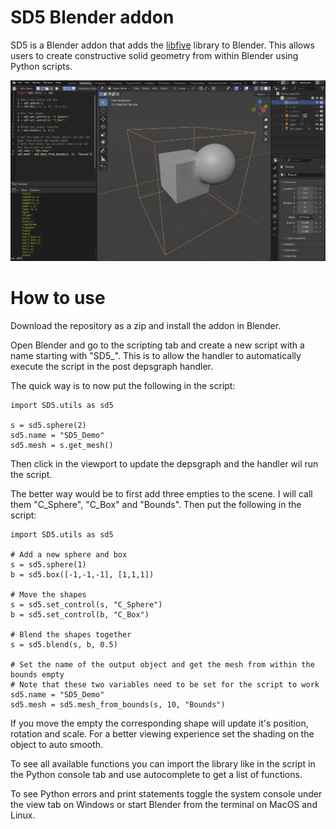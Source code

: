 # SD5 Blender addon
SD5 is a Blender addon that adds the [libfive](https://libfive.com/) library to Blender.
This allows users to create constructive solid geometry from within Blender using Python scripts.

![](images/SD5_Demo.png)

# How to use
Download the repository as a zip and install the addon in Blender.

Open Blender and go to the scripting tab and create a new script with a name starting with "SD5_". This is to allow the handler to automatically execute the script in the post depsgraph handler.

The quick way is to now put the following in the script:
```
import SD5.utils as sd5

s = sd5.sphere(2)
sd5.name = "SD5_Demo"
sd5.mesh = s.get_mesh()
```
Then click in the viewport to update the depsgraph and the handler wil run the script.

The better way would be to first add three empties to the scene.
I will call them "C_Sphere", "C_Box" and "Bounds".
Then put the following in the script:
```
import SD5.utils as sd5

# Add a new sphere and box
s = sd5.sphere(1)
b = sd5.box([-1,-1,-1], [1,1,1])

# Move the shapes
s = sd5.set_control(s, "C_Sphere")
b = sd5.set_control(b, "C_Box")

# Blend the shapes together
s = sd5.blend(s, b, 0.5)

# Set the name of the output object and get the mesh from within the bounds empty
# Note that these two variables need to be set for the script to work
sd5.name = "SD5_Demo"
sd5.mesh = sd5.mesh_from_bounds(s, 10, "Bounds")
```
If you move the empty the corresponding shape will update it's position, rotation and scale. For a better viewing experience set the shading on the object to auto smooth.

To see all available functions you can import the library like in the script in the Python console tab and use autocomplete to get a list of functions.

To see Python errors and print statements toggle the system console under the view tab on Windows or start Blender from the terminal on MacOS and Linux.